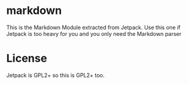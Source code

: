 # markdown
This is the Markdown Module extracted from Jetpack. Use this one if Jetpack is too heavy for you and you only need the Markdown parser

# License
Jetpack is GPL2+ so this is GPL2+ too.
